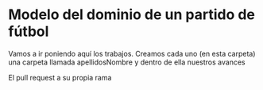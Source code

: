 # Modelo del dominio de un partido de fútbol

Vamos a ir poniendo aquí los trabajos. Creamos cada uno (en esta carpeta) una carpeta llamada apellidosNombre y dentro de ella nuestros avances


El pull request a su propia rama
